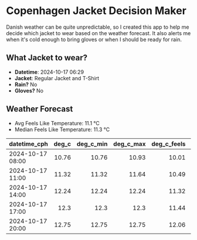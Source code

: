 
# Copenhagen Jacket Decision Maker

Danish weather can be quite unpredictable, so I created this app to help me decide which jacket to wear based on the weather forecast. 
It also alerts me when it's cold enough to bring gloves or when I should be ready for rain.

## What Jacket to wear?

- **Datetime**: 2024-10-17 06:29
- **Jacket**: Regular Jacket and T-Shirt
- **Rain?** No
- **Gloves?** No

## Weather Forecast
- Avg Feels Like Temperature: 11.1 °C
- Median Feels Like Temperature: 11.3 °C

| datetime_cph     |   deg_c |   deg_c_min |   deg_c_max |   deg_c_feels | weather   | wind   | rain   |
|:-----------------|--------:|------------:|------------:|--------------:|:----------|:-------|:-------|
| 2024-10-17 08:00 |   10.76 |       10.76 |       10.93 |         10.01 | Clouds    | High   | None   |
| 2024-10-17 11:00 |   11.32 |       11.32 |       11.64 |         10.49 | Clouds    | High   | None   |
| 2024-10-17 14:00 |   12.24 |       12.24 |       12.24 |         11.32 | Clouds    | High   | None   |
| 2024-10-17 17:00 |   12.3  |       12.3  |       12.3  |         11.44 | Clouds    | High   | None   |
| 2024-10-17 20:00 |   12.75 |       12.75 |       12.75 |         12.06 | Clouds    | High   | None   |
        